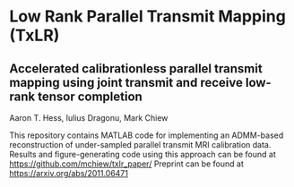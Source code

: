 # Low Rank Parallel Transmit Mapping (TxLR)

## Accelerated calibrationless parallel transmit mapping using joint transmit and receive low-rank tensor completion
Aaron T. Hess, Iulius Dragonu, Mark Chiew

This repository contains MATLAB code for implementing an ADMM-based reconstruction of under-sampled parallel transmit MRI calibration data. 
Results and figure-generating code using this approach can be found at https://github.com/mchiew/txlr_paper/
Preprint can be found at https://arxiv.org/abs/2011.06471
